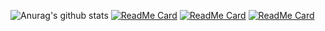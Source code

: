![Anurag's github stats](https://github-readme-stats.vercel.app/api?username=linzer-cyberheart&count_private=true&show_icons=true&theme=radical)
[![ReadMe Card](https://github-readme-stats.vercel.app/api/pin/?username=linzer-cyberheart&repo=GODOT-GDScript-Parte-I-)](https://github.com/anuraghazra/github-readme-stats)
[![ReadMe Card](https://github-readme-stats.vercel.app/api/pin/?username=linzer-cyberheart&repo=GODOT-GDScript-Parte-II-)](https://github.com/anuraghazra/github-readme-stats)
[![ReadMe Card](https://github-readme-stats.vercel.app/api/pin/?username=linzer-cyberheart&repo=GODOT-GDScript-Parte-III-)](https://github.com/anuraghazra/github-readme-stats)
